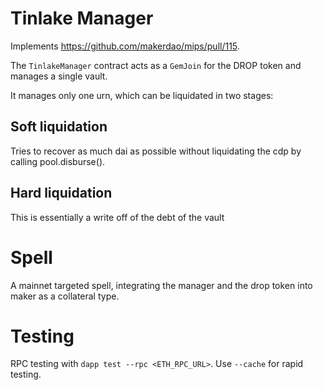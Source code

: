 # Tinlake Manager

Implements https://github.com/makerdao/mips/pull/115.

The `TinlakeManager` contract acts as a `GemJoin` for the DROP token and
manages a single vault.

It manages only one urn, which can be liquidated in two stages:
## Soft liquidation
Tries to recover as much dai as possible without liquidating the cdp by calling
pool.disburse().

## Hard liquidation
This is essentially a write off of the debt of the vault


# Spell

A mainnet targeted spell, integrating the manager and the drop token into maker
as a collateral type.

# Testing

RPC testing with `dapp test --rpc <ETH_RPC_URL>`.
Use `--cache` for rapid testing.
